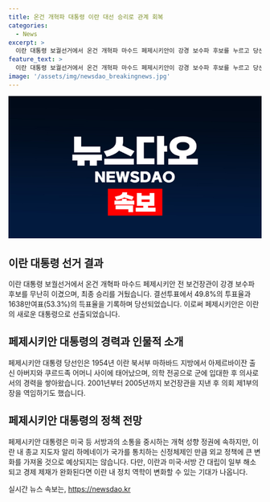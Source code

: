 ```yaml
---
title: 온건 개혁파 대통령 이란 대선 승리로 관계 회복
categories:
  - News
excerpt: >
  이란 대통령 보궐선거에서 온건 개혁파 마수드 페제시키안이 강경 보수파 후보를 누르고 당선됐다. 결선투표에서 49.8%의 투표율과 53.3%의 지지를 얻었으며, 이란 사회에 적응한 경력과 지지를 받았다. 또한, 현 정권에 대한 기대와 미국 및 서방과의 관계 등 이란 정치의 변화가 주목된다.
feature_text: >
  이란 대통령 보궐선거에서 온건 개혁파 마수드 페제시키안이 강경 보수파 후보를 누르고 당선됐다. 결선투표에서 49.8%의 투표율과 53.3%의 지지를 얻었으며, 이란 사회에 적응한 경력과 지지를 받았다. 또한, 현 정권에 대한 기대와 미국 및 서방과의 관계 등 이란 정치의 변화가 주목된다.
image: '/assets/img/newsdao_breakingnews.jpg'
---
```


<p><img src="/assets/img/newsdao_breakingnews.jpg" alt="flaretime 속보" /></p>

<h2 data-ke-size="size26">이란 대통령 선거 결과</h2>

<p data-ke-size="size16">이란 대통령 보궐선거에서 온건 개혁파 마수드 페제시키안 전 보건장관이 강경 보수파 후보를 무난히 이겼으며, 최종 승리를 거뒀습니다. 결선투표에서 49.8%의 투표율과 1638만여표(53.3%)의 득표율을 기록하며 당선되었습니다. 이로써 페제시키안은 이란의 새로운 대통령으로 선출되었습니다.</p>

<h2 data-ke-size="size26">페제시키안 대통령의 경력과 인물적 소개</h2>

<p data-ke-size="size16">페제시키안 대통령 당선인은 1954년 이란 북서부 마하바드 지방에서 아제르바이잔 출신 아버지와 쿠르드족 어머니 사이에 태어났으며, 의학 전공으로 군에 입대한 후 의사로서의 경력을 쌓아왔습니다. 2001년부터 2005년까지 보건장관을 지낸 후 의회 제1부의장을 역임하기도 했습니다.</p>

<h2 data-ke-size="size26">페제시키안 대통령의 정책 전망</h2>

<p data-ke-size="size16">페제시키안 대통령은 미국 등 서방과의 소통을 중시하는 개혁 성향 정권에 속하지만, 이란 내 종교 지도자 알리 하메네이가 국가를 통치하는 신정체제인 만큼 외교 정책에 큰 변화를 가져올 것으로 예상되지는 않습니다. 다만, 이란과 미국·서방 간 대립이 일부 해소되고 경제 제재가 완화된다면 이란 내 정치 역학이 변화할 수 있는 기대가 나옵니다.</p>
실시간 뉴스 속보는, <a href="https://newsdao.kr" rel="dofollow">https://newsdao.kr</a>


